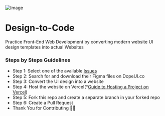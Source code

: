 ![Image](https://dopeui.co/assets/meta-image.jpg)

# Design-to-Code
Practice Front-End Web Development by converting modern website UI design templates into actual Websites

### Steps by Steps Guidelines

- Step 1: Select one of the available [Issues](https://github.com/Fueler-io/Design-to-Code/issues)
- Step 2: Search for and download their Figma files on DopeUI.co
- Step 3: Convert the UI design into a website
- Step 4: Host the website on Vercel(*[Guide to Hosting a Project on Vercel](https://medium.com/fueler/how-to-host-projects-on-vercel-17ba694cfd0d))
- Step 5: Fork this repo and create a separate branch in your forked repo
- Step 6: Create a Pull Request
- Thank You for Contributing 🙌🎉





